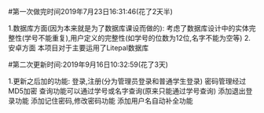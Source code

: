 #第一次做完时间2019年7月23日16:31:46(花了2天半)

1.数据库方面(因为本来就是为了数据库课设而做的): 考虑了数据库设计中的实体完整性(学号不能重复),用户定义的完整性(如学号的位数为12位,名字不能为空等)
2.安卓方面 本项目对于主要运用了Litepal数据库

#第二次更新时间:2019年9月16日10:32:59(花了3天)

1.更新之后加的功能:
登录,注册(分为管理员登录和普通学生登录)
密码管理经过MD5加密
查询功能可以通过学号或名字查询(原来只能通过学号查询)
添加退出登录功能
添加记住密码,修改密码功能
添加用户名自动补全功能


